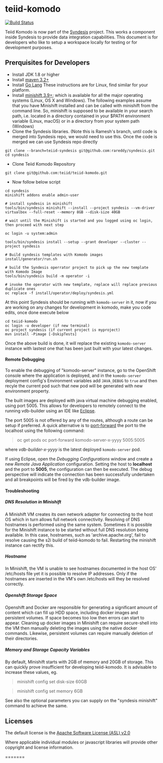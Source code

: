 teiid-komodo
============
[![Build Status](https://travis-ci.org/teiid/teiid-komodo.svg?branch=master)](https://travis-ci.org/teiid/teiid-komodo)

Teiid Komodo is now part of the [Syndesis](https://syndesis.io) project. This works a component inside Syndesis to provide data integration capabilities. This document is for developers who like to setup a workspace locally for testing or for development purposes.

## Prerquisites for Developers
- Install JDK 1.8 or higher
- Install [maven 3.2+](http://maven.apache.org/download.html)
- Install [Go Lang](https://developer.fedoraproject.org/tech/languages/go/go-installation.html) These instructions are for Linux, find similar for your platform.
- Install [minishift 3.9+](https://www.okd.io/minishift/); which is available for all the major operating systems (Linux, OS X and Windows). The following examples assume that you have Minishift installed and can be called with minishift from the command line. So, minishift is supposed to be available in your search path, i.e. located in a directory contained in your $PATH environment variable (Linux, macOS) or in a directory from your system path (Windows)
- Clone the Syndesis libraries. (Note this is Ramesh's branch, until code is merged into Syndesis repo, we would need to use this. Once the code is merged we can use Syndesis repo directly
```
git clone --branch=teiid-syndesis git@github.com:rareddy/syndesis.git
cd syndesis
```
- Clone Teiid Komodo Repository 
```
git clone git@github.com:teiid/teiid-komodo.git
```

- Now follow below script
```
cd syndesis
minishift addons enable admin-user

# install syndesis in minishift
tools/bin/syndesis minishift --install --project syndesis --vm-driver virtualbox --full-reset --memory 8GB --disk-size 40GB

# wait until the Minishift is started and you logged using oc login, then proceed with next step

oc login -u system:admin

tools/bin/syndesis install --setup --grant developer --cluster --project syndesis

# Build syndesis templates with Komodo images
install/generator/run.sh

# build the Syndesis operrator project to pick up the new template with Komodo Image
tools/bin/syndesis build -m operator -i

# invoke the operator with new template, replace will replace previous duplicate ones
oc replace -f install/operator/deploy/syndesis.yml

```

At this point Syndesis should be running with `komodo-server` in it, now if you are working on any changes for development in komodo, make you code edits, once done execute below
```
cd teiid-komodo
oc login -u developer (if new terminal)
oc project syndesis (if current project is myproject)
mvn install -Pimage [-DskipTests]
```

Once the above build is done, it will replace the existing `komodo-server` instance with lastest one that has been just built with your latest changes.


#### Remote Debugging
To enable the debugging of "komodo-server" instance, go to the OpenShift console where the application is deployed, and in the `komodo-server` deployment config's Environment variables add `JAVA_DEBUG` to `true` and then recyle the current pod such that new pod will be generated with new environment property.

The built images are deployed with java virtual machine debugging enabled, using port 5005. This allows for developers to remotely connect to the running vdb-builder using an IDE like [Eclipse](https://www.eclipse.org).

The port 5005 is not offered by any of the routes, although a route can be setup if preferred. A quick alternative is to [port-forward](https://docs.openshift.com/enterprise/3.0/dev_guide/port_forwarding.html) the port to the localhost using the following command:

> oc get pods
> oc port-forward komodo-server-x-yyyy 5005:5005

where *vdb-builder-x-yyyy* is the latest deployed `komodo-server` pod.

If using Eclipse, open the _Debugging Configurations_ window and create a new _Remote Java Application_ configuration. Setting the host to **localhost** and the port to **5005**, the configuration can then be executed. The debug perspective will indicate the connection has been successfully undertaken and all breakpoints will be fired by the vdb-builder image.

#### Troubleshooting

##### DNS Resolution in Minishift
A Minishift VM creates its own network adapter for connecting to the host OS which in turn allows full network connectivity. Resolving of DNS hostnames is performed using the same system. Sometimes it is possible for the Minishift instance to be started without full DNS resolution being available. In this case, hostnames, such as 'archive.apache.org', fail to resolve causing the s2i build of teiid-komodo to fail. Restarting the minishift instance can rectify this.

##### Hostname 
In Minishift, the VM is unable to see hostnames documented in the host OS' /etc/hosts file yet it is possible to resolve IP addresses. Only if the hostnames are inserted in the VM's own /etc/hosts will they be resolved correctly.

##### Openshift Storage Space
Openshift and Docker are responsible for generating a significant amount of content which can fill up HDD space, including docker images and persistent volumes. If space becomes too low then errors can start to appear. Cleaning up docker images in Minishift can require secure-shell into the VM then manually deleting the images using the native docker commands. Likewise, persistent volumes can require manually deletion of their directories.

##### Memory and Storage Capacity Variables
By default, Minishift starts with 2GB of memory and 20GB of storage. This can quickly prove insufficient for developing teiid-komodo. It is advisable to increase these values, eg.

> minishift config set disk-size 60GB

> minishift config set memory 6GB

See also the optional parameters you can supply on the "syndesis minishift" command to achieve the same.


Licenses
-------

The default license is the [Apache Software License (ASL) v2.0][1]

Where applicable individual modules or javascript libraries will provide other copyright and license information.

[1]: view-source:https://www.apache.org/licenses/LICENSE-2.0
=======
